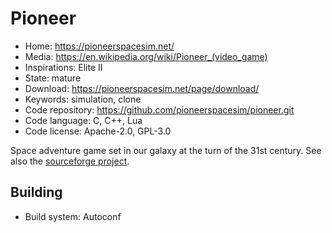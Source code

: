 # Pioneer

- Home: https://pioneerspacesim.net/
- Media: https://en.wikipedia.org/wiki/Pioneer_(video_game)
- Inspirations: Elite II
- State: mature
- Download: https://pioneerspacesim.net/page/download/
- Keywords: simulation, clone
- Code repository: https://github.com/pioneerspacesim/pioneer.git
- Code language: C, C++, Lua
- Code license: Apache-2.0, GPL-3.0

Space adventure game set in our galaxy at the turn of the 31st century.
See also the [sourceforge project](https://sourceforge.net/projects/pioneerspacesim/).

## Building

- Build system: Autoconf

